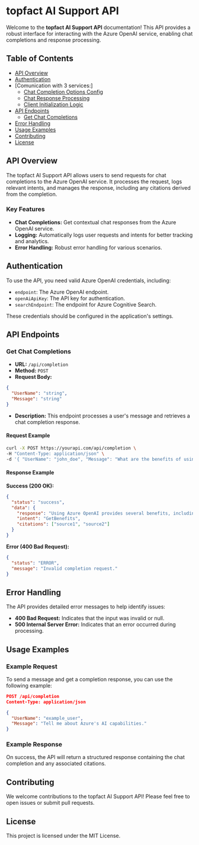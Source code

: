 
# topfact AI Support API

Welcome to the **topfact AI Support API** documentation! This API provides a robust interface for interacting with the Azure OpenAI service, enabling chat completions and response processing.

## Table of Contents

- [API Overview](#api-overview)
- [Authentication](#authentication)
- [Comunication with 3 services:]
  - [Chat Completion Options Config](chat-completion-options-configuration.md)
  - [Chat Response Processing](chat-response-processing.md)
  - [Client Initialization Logic](client-initialization-logic.md)
- [API Endpoints](#api-endpoints)
  - [Get Chat Completions](#get-chat-completions)
- [Error Handling](#error-handling)
- [Usage Examples](#usage-examples)
- [Contributing](#contributing)
- [License](#license)

## API Overview

The topfact AI Support API allows users to send requests for chat completions to the Azure OpenAI service. It processes the request, logs relevant intents, and manages the response, including any citations derived from the completion.

### Key Features

- **Chat Completions:** Get contextual chat responses from the Azure OpenAI service.
- **Logging:** Automatically logs user requests and intents for better tracking and analytics.
- **Error Handling:** Robust error handling for various scenarios.

## Authentication

To use the API, you need valid Azure OpenAI credentials, including:

- `endpoint`: The Azure OpenAI endpoint.
- `openAiApiKey`: The API key for authentication.
- `searchEndpoint`: The endpoint for Azure Cognitive Search.

These credentials should be configured in the application's settings.

## API Endpoints

### Get Chat Completions

- **URL:** `/api/completion`
- **Method:** `POST`
- **Request Body:**

```json
{
  "UserName": "string",
  "Message": "string"
}
```

- **Description:** This endpoint processes a user's message and retrieves a chat completion response.

#### Request Example

```bash
curl -X POST https://yourapi.com/api/completion \
-H "Content-Type: application/json" \
-d '{ "UserName": "john_doe", "Message": "What are the benefits of using Azure OpenAI?" }'
```

#### Response Example

**Success (200 OK):**

```json
{
  "status": "success",
  "data": {
    "response": "Using Azure OpenAI provides several benefits, including...",
    "intent": "GetBenefits",
    "citations": ["source1", "source2"]
  }
}
```

**Error (400 Bad Request):**

```json
{
  "status": "ERROR",
  "message": "Invalid completion request."
}
```

## Error Handling

The API provides detailed error messages to help identify issues:

- **400 Bad Request:** Indicates that the input was invalid or null.
- **500 Internal Server Error:** Indicates that an error occurred during processing.

## Usage Examples

### Example Request

To send a message and get a completion response, you can use the following example:

```json
POST /api/completion
Content-Type: application/json

{
  "UserName": "example_user",
  "Message": "Tell me about Azure's AI capabilities."
}
```

### Example Response

On success, the API will return a structured response containing the chat completion and any associated citations.

## Contributing

We welcome contributions to the topfact AI Support API! Please feel free to open issues or submit pull requests.

## License

This project is licensed under the MIT License.
